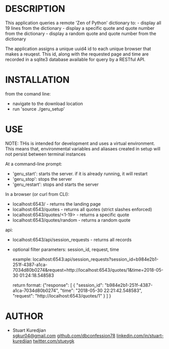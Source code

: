 DESCRIPTION
===========
This application queries a remote 'Zen of Python' dictionary to:
	 - display all 19 lines from the dictionary
	 - display a specific quote and quote number from the dictionary
	 - display a random quote and quote number from the dictionary

The application assigns a unique uuid4 id to each unique browser that makes a reuqest. This id, along with the requested page and time are recorded in a sqlite3 database available for query by a RESTful API.

INSTALLATION
============
from the comand line:
- navigate to the download location
- run 'source ./geru_setup'

USE
===
NOTE: THis is intended for development and uses a virtual environment. This means that, environmental variables and aliasaes created in setup will not persist between terminal instances

At a command-line prompt:
   * 'geru_start': starts the server. if it is already running, it will restart
   * 'geru_stop': stops the server
   * 'geru_restart': stops and starts the server

In a browser (or curl from CLI):
   * localhost:6543/ - returns the landing page
   * localhost:6543/quotes - returns all quotes (strict slashes enforced)
   * localhost:6543/quotes/<1-19> - returns a specific quote
   * localhost:6543/quotes/random - returns a random quote

api:
  * localhost:6543/api/session_requests - returns all records
  * optional filter parameters: session_id, request, time

  	example:
		localhost:6543:api/session_requests?session_id=b984e2b1-251f-4387-a1ca-7034d80b0274&request=http://localhost:6543/quotes/1&time=2018-05-30 01:24:18.548583

	return format:
	{"response": [
	                 {
					     "session_id": "b984e2b1-251f-4387-a1ca-7034d80b0274",
                         "time": "2018-05-30 22:21:42.548583",
                         "request": "http://localhost:6543/quotes/1"
                      }
                 ]
	}

AUTHOR
======
* Stuart Kuredjian<br>
[sgkur04@gmail.com](sgkur04@gmail.com)
[github.com/dbconfession78](https://www.github.com/dbconfession78)
[linkedin.com/in/stuart-kuredjian](https://www.linkedin.com/in/stuart-kuredjian)
[twitter.com/stueygk](https://twitter.com/stueygk)